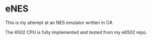 # eNES

This is my attempt at an NES emulator written in C#.

The 6502 CPU is fully implemented and tested from my e6502 repo.
